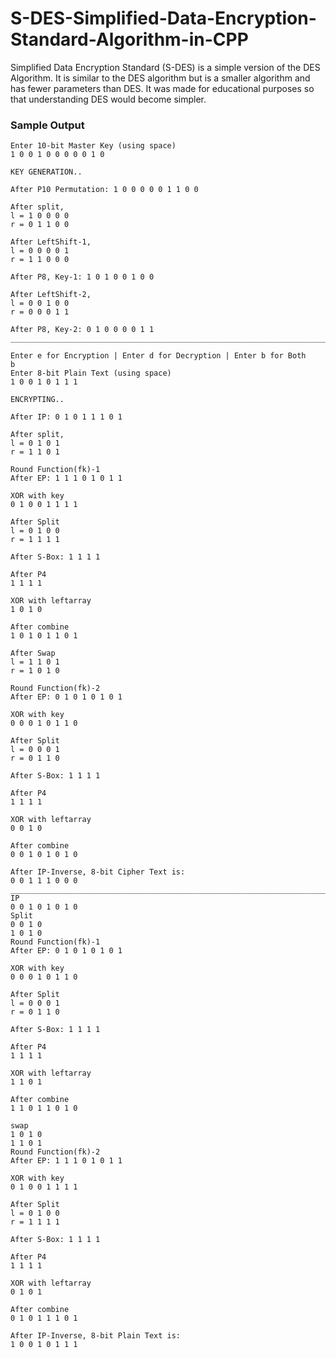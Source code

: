 # S-DES-Simplified-Data-Encryption-Standard-Algorithm-in-CPP
Simplified Data Encryption Standard (S-DES) is a simple version of the DES Algorithm. It is similar to the DES algorithm but is a smaller algorithm and has fewer parameters than DES. It was made for educational purposes so that understanding DES would become simpler.
### Sample Output
```
Enter 10-bit Master Key (using space)
1 0 0 1 0 0 0 0 0 1 0

KEY GENERATION..

After P10 Permutation: 1 0 0 0 0 0 1 1 0 0 

After split, 
l = 1 0 0 0 0 
r = 0 1 1 0 0 

After LeftShift-1, 
l = 0 0 0 0 1 
r = 1 1 0 0 0 

After P8, Key-1: 1 0 1 0 0 1 0 0 

After LeftShift-2, 
l = 0 0 1 0 0 
r = 0 0 0 1 1 

After P8, Key-2: 0 1 0 0 0 0 1 1 
_____________________________________________________________________________

Enter e for Encryption | Enter d for Decryption | Enter b for Both
b
Enter 8-bit Plain Text (using space)
1 0 0 1 0 1 1 1

ENCRYPTING..

After IP: 0 1 0 1 1 1 0 1 

After split, 
l = 0 1 0 1 
r = 1 1 0 1 

Round Function(fk)-1
After EP: 1 1 1 0 1 0 1 1 

XOR with key
0 1 0 0 1 1 1 1 

After Split
l = 0 1 0 0 
r = 1 1 1 1 

After S-Box: 1 1 1 1 

After P4
1 1 1 1 

XOR with leftarray
1 0 1 0 

After combine
1 0 1 0 1 1 0 1 

After Swap
l = 1 1 0 1 
r = 1 0 1 0 

Round Function(fk)-2
After EP: 0 1 0 1 0 1 0 1 

XOR with key
0 0 0 1 0 1 1 0 

After Split
l = 0 0 0 1 
r = 0 1 1 0 

After S-Box: 1 1 1 1 

After P4
1 1 1 1 

XOR with leftarray
0 0 1 0 

After combine
0 0 1 0 1 0 1 0 

After IP-Inverse, 8-bit Cipher Text is: 
0 0 1 1 1 0 0 0 
_____________________________________________________________________________
IP
0 0 1 0 1 0 1 0 
Split
0 0 1 0 
1 0 1 0 
Round Function(fk)-1
After EP: 0 1 0 1 0 1 0 1 

XOR with key
0 0 0 1 0 1 1 0 

After Split
l = 0 0 0 1 
r = 0 1 1 0 

After S-Box: 1 1 1 1 

After P4
1 1 1 1 

XOR with leftarray
1 1 0 1 

After combine
1 1 0 1 1 0 1 0 

swap
1 0 1 0 
1 1 0 1 
Round Function(fk)-2
After EP: 1 1 1 0 1 0 1 1 

XOR with key
0 1 0 0 1 1 1 1 

After Split
l = 0 1 0 0 
r = 1 1 1 1 

After S-Box: 1 1 1 1 

After P4
1 1 1 1 

XOR with leftarray
0 1 0 1 

After combine
0 1 0 1 1 1 0 1 

After IP-Inverse, 8-bit Plain Text is: 
1 0 0 1 0 1 1 1 
```
